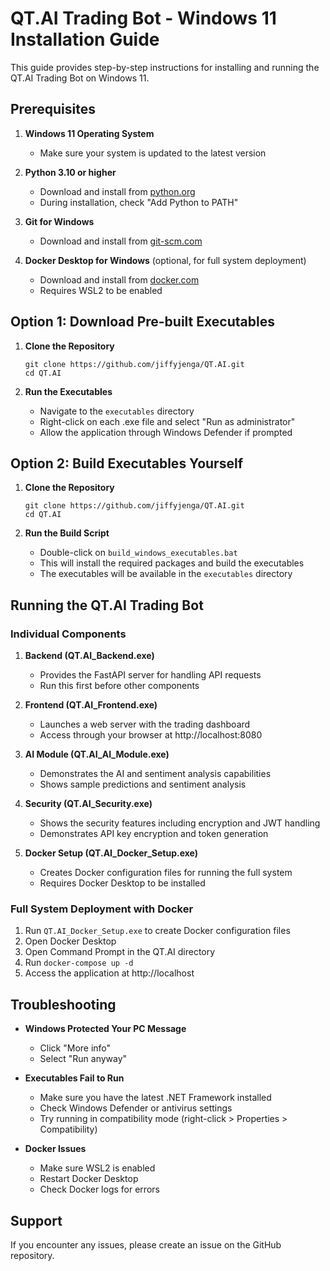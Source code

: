 # QT.AI Trading Bot - Windows 11 Installation Guide

This guide provides step-by-step instructions for installing and running the QT.AI Trading Bot on Windows 11.

## Prerequisites

1. **Windows 11 Operating System**
   - Make sure your system is updated to the latest version

2. **Python 3.10 or higher**
   - Download and install from [python.org](https://www.python.org/downloads/)
   - During installation, check "Add Python to PATH"

3. **Git for Windows**
   - Download and install from [git-scm.com](https://git-scm.com/download/win)

4. **Docker Desktop for Windows** (optional, for full system deployment)
   - Download and install from [docker.com](https://www.docker.com/products/docker-desktop)
   - Requires WSL2 to be enabled

## Option 1: Download Pre-built Executables

1. **Clone the Repository**
   ```
   git clone https://github.com/jiffyjenga/QT.AI.git
   cd QT.AI
   ```

2. **Run the Executables**
   - Navigate to the `executables` directory
   - Right-click on each .exe file and select "Run as administrator"
   - Allow the application through Windows Defender if prompted

## Option 2: Build Executables Yourself

1. **Clone the Repository**
   ```
   git clone https://github.com/jiffyjenga/QT.AI.git
   cd QT.AI
   ```

2. **Run the Build Script**
   - Double-click on `build_windows_executables.bat`
   - This will install the required packages and build the executables
   - The executables will be available in the `executables` directory

## Running the QT.AI Trading Bot

### Individual Components

1. **Backend (QT.AI_Backend.exe)**
   - Provides the FastAPI server for handling API requests
   - Run this first before other components

2. **Frontend (QT.AI_Frontend.exe)**
   - Launches a web server with the trading dashboard
   - Access through your browser at http://localhost:8080

3. **AI Module (QT.AI_AI_Module.exe)**
   - Demonstrates the AI and sentiment analysis capabilities
   - Shows sample predictions and sentiment analysis

4. **Security (QT.AI_Security.exe)**
   - Shows the security features including encryption and JWT handling
   - Demonstrates API key encryption and token generation

5. **Docker Setup (QT.AI_Docker_Setup.exe)**
   - Creates Docker configuration files for running the full system
   - Requires Docker Desktop to be installed

### Full System Deployment with Docker

1. Run `QT.AI_Docker_Setup.exe` to create Docker configuration files
2. Open Docker Desktop
3. Open Command Prompt in the QT.AI directory
4. Run `docker-compose up -d`
5. Access the application at http://localhost

## Troubleshooting

- **Windows Protected Your PC Message**
  - Click "More info"
  - Select "Run anyway"

- **Executables Fail to Run**
  - Make sure you have the latest .NET Framework installed
  - Check Windows Defender or antivirus settings
  - Try running in compatibility mode (right-click > Properties > Compatibility)

- **Docker Issues**
  - Make sure WSL2 is enabled
  - Restart Docker Desktop
  - Check Docker logs for errors

## Support

If you encounter any issues, please create an issue on the GitHub repository.
